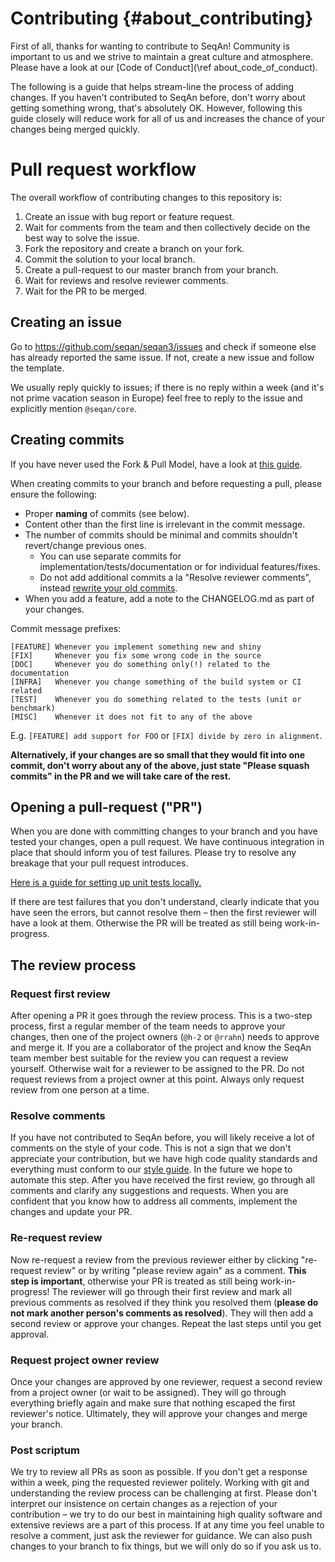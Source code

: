 # Contributing {#about_contributing}

First of all, thanks for wanting to contribute to SeqAn! Community is important to us and we strive to maintain a great
culture and atmosphere. Please have a look at our [Code of Conduct](\ref about_code_of_conduct).

The following is a guide that helps stream-line the process of adding changes. If you haven't contributed to SeqAn
before, don't worry about getting something wrong, that's absolutely OK. However, following this guide closely
will reduce work for all of us and increases the chance of your changes being merged quickly.

# Pull request workflow

The overall workflow of contributing changes to this repository is:

  1. Create an issue with bug report or feature request.
  2. Wait for comments from the team and then collectively decide on the best way to solve the issue.
  3. Fork the repository and create a branch on your fork.
  4. Commit the solution to your local branch.
  5. Create a pull-request to our master branch from your branch.
  6. Wait for reviews and resolve reviewer comments.
  7. Wait for the PR to be merged.

## Creating an issue

Go to https://github.com/seqan/seqan3/issues and check if someone else has already reported the same issue. If not,
create a new issue and follow the template.

We usually reply quickly to issues; if there is no reply within a week (and it's not prime vacation season in Europe)
feel free to reply to the issue and explicitly mention `@seqan/core`.

## Creating commits

If you have never used the Fork & Pull Model, have a look at [this guide](https://guides.github.com/introduction/flow/).

When creating commits to your branch and before requesting a pull, please ensure the following:

  * Proper **naming** of commits (see below).
  * Content other than the first line is irrelevant in the commit message.
  * The number of commits should be minimal and commits shouldn't revert/change previous ones.
    * You can use separate commits for implementation/tests/documentation or for individual features/fixes.
    * Do not add additional commits a la "Resolve reviewer comments", instead
      [rewrite your old commits](https://thoughtbot.com/blog/git-interactive-rebase-squash-amend-rewriting-history).
  * When you add a feature, add a note to the CHANGELOG.md as part of your changes.

Commit message prefixes:
```
[FEATURE] Whenever you implement something new and shiny
[FIX]     Whenever you fix some wrong code in the source
[DOC]     Whenever you do something only(!) related to the documentation
[INFRA]   Whenever you change something of the build system or CI related
[TEST]    Whenever you do something related to the tests (unit or benchmark)
[MISC]    Whenever it does not fit to any of the above
```

E.g. `[FEATURE] add support for FOO` or `[FIX] divide by zero in alignment`.

**Alternatively, if your changes are so small that they would fit into one commit, don't worry about any of the above,
just state "Please squash commits" in the PR and we will take care of the rest.**

## Opening a pull-request ("PR")

When you are done with committing changes to your branch and you have tested your changes, open a pull request.
We have continuous integration in place that should inform you of test failures. Please try to resolve any
breakage that your pull request introduces.

[Here is a guide for setting up unit tests locally.](https://docs.seqan.de/seqan/3-master-user/setup_tests.html)

If there are test failures that you don't understand, clearly indicate that you have seen the errors, but cannot resolve
them – then the first reviewer will have a look at them. Otherwise the PR will be treated as still being
work-in-progress.

## The review process

### Request first review

After opening a PR it goes through the review process. This is a two-step process, first a regular member of the team
needs to approve your changes, then one of the project owners (`@h-2` or `@rrahn`) needs to approve and merge it. If you
are a collaborator of the project and know the SeqAn team member best suitable for the review you can request a review
yourself. Otherwise wait for a reviewer to be assigned to the PR. Do not request reviews from a project owner at this
point. Always only request review from one person at a time.

### Resolve comments

If you have not contributed to SeqAn before, you will likely receive a lot of comments on the style of your code. This
is not a sign that we don't appreciate your contribution, but we have high code quality standards and everything
must conform to our [style guide](https://github.com/seqan/seqan3/wiki#library-coding-guide). In the future we hope
to automate this step.
After you have received the first review, go through all comments and clarify any suggestions and requests. When
you are confident that you know how to address all comments, implement the changes and update your PR.

### Re-request review

Now re-request a review from the previous reviewer either by clicking "re-request review" or by writing "please review
again" as a comment. **This step is important**, otherwise your PR is treated as still being work-in-progress! The
reviewer will go through their first review and mark all previous comments as resolved if they think you resolved them
(**please do not mark another person's comments as resolved**). They will then add a second review or approve your
changes. Repeat the last steps until you get approval.

### Request project owner review

Once your changes are approved by one reviewer, request a second review from a project owner (or wait to be assigned).
They will go through everything briefly again and make sure that nothing escaped the first reviewer's notice.
Ultimately, they will approve your changes and merge your branch.

### Post scriptum

We try to review all PRs as soon as possible. If you don't get a response within a week, ping the requested reviewer
politely. Working with git and understanding the review process can be challenging at first. Please don't interpret our
insistence on certain changes as a rejection of your contribution – we try to do our best in maintaining high quality
software and extensive reviews are a part of this process. If at any time you feel unable to resolve a comment, just
ask the reviewer for guidance. We can also push changes to your branch to fix things, but we will only do so if you
ask us to.
